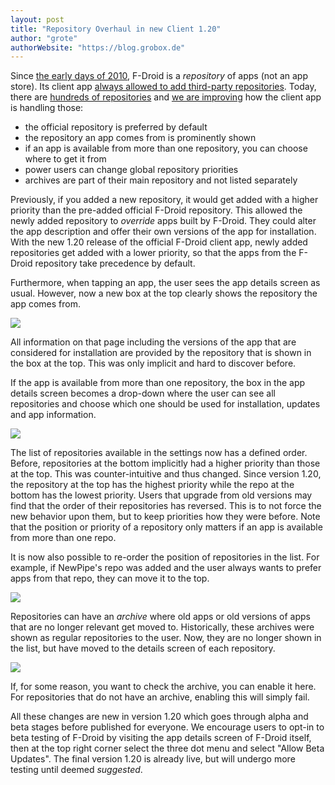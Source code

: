 ```yaml
---
layout: post
title: "Repository Overhaul in new Client 1.20"
author: "grote"
authorWebsite: "https://blog.grobox.de"
---
```


Since [the early days of 2010](https://f-droid.org/2010/10/20/f-droid-repository-alpha.html),
F-Droid is a *repository* of apps (not an app store).
Its client app [always allowed to add third-party repositories](https://gitlab.com/fdroid/fdroidclient/-/blob/0b71cb7e7331fb73ee762225d0225fd92ce99010/src/org/fdroid/fdroid/ManageRepo.java).
Today, there are [hundreds of repositories](https://forum.f-droid.org/t/known-repositories/721)
and [we are improving](https://gitlab.com/fdroid/wiki/-/wikis/Repository-Management-Overhaul)
how the client app is handling those:

* the official repository is preferred by default
* the repository an app comes from is prominently shown
* if an app is available from more than one repository, you can choose where to get it from
* power users can change global repository priorities
* archives are part of their main repository and not listed separately
 
Previously, if you added a new repository,
it would get added with a higher priority than the pre-added official F-Droid repository.
This allowed the newly added repository to *override* apps built by F-Droid.
They could alter the app description and offer their own versions of the app for installation.
With the new 1.20 release of the official F-Droid client app,
newly added repositories get added with a lower priority,
so that the apps from the F-Droid repository take precedence by default.

Furthermore, when tapping an app, the user sees the app details screen as usual.
However, now a new box at the top clearly shows the repository the app comes from.

<img src="{% asset posts/2024-05-20-repository-overhaul-in-client-1-20/repo-box.png %}" />

All information on that page including the versions of the app that are considered for installation
are provided by the repository that is shown in the box at the top.
This was only implicit and hard to discover before.

If the app is available from more than one repository,
the box in the app details screen becomes a drop-down
where the user can see all repositories
and choose which one should be used for installation, updates and app information.

<img src="{% asset posts/2024-05-20-repository-overhaul-in-client-1-20/repo-change.webp %}" />

The list of repositories available in the settings now has a defined order.
Before, repositories at the bottom implicitly had a higher priority than those at the top.
This was counter-intuitive and thus changed.
Since version 1.20, the repository at the top has the highest priority
while the repo at the bottom has the lowest priority.
Users that upgrade from old versions may find that the order of their repositories has reversed.
This is to not force the new behavior upon them,
but to keep priorities how they were before.
Note that the position or priority of a repository only matters
if an app is available from more than one repo.

It is now also possible to re-order the position of repositories in the list.
For example, if NewPipe's repo was added and the user always wants to prefer apps from that repo,
they can move it to the top.

<img src="{% asset posts/2024-05-20-repository-overhaul-in-client-1-20/repo-reorder.webp %}" />

Repositories can have an *archive* where old apps or old versions of apps that are no longer relevant get moved to.
Historically, these archives were shown as regular repositories to the user.
Now, they are no longer shown in the list, but have moved to the details screen of each repository.

<img src="{% asset posts/2024-05-20-repository-overhaul-in-client-1-20/repo-archive.png %}" />

If, for some reason, you want to check the archive, you can enable it here.
For repositories that do not have an archive, enabling this will simply fail.

All these changes are new in version 1.20 which goes through alpha and beta stages before published for everyone.
We encourage users to opt-in to beta testing of F-Droid by visiting the app details screen of F-Droid itself,
then at the top right corner select the three dot menu and select "Allow Beta Updates".
The final version 1.20 is already live, but will undergo more testing until deemed _suggested_.
